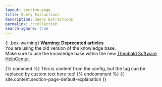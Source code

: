 ```yaml
---
layout: section-page
title: Query Extractions
description: Query Extractions
permalink: /:collection
search-ignore: true
---
```


{: .box-warning}
**Warning: Deprecated articles** <br>
You are using the old version of the knowledge base.<br>
Make sure to use the knowledge base within the new [Theobald Software HelpCenter](https://helpcenter.theobald-software.com/).

{% comment %} This is content from the config, but the tag can be replaced by custom text here too! {% endcomment %}
{{ site.content.section-page-default-explanation }}